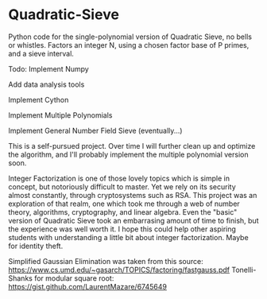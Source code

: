 # Quadratic-Sieve
Python code for the single-polynomial version of Quadratic Sieve, no bells or whistles. Factors an integer N, using a chosen factor base of P primes, and a sieve interval.

Todo:
Implement Numpy

Add data analysis tools

Implement Cython

Implement Multiple Polynomials

Implement General Number Field Sieve (eventually...)

This is a self-pursued project. Over time I will further clean up and optimize the algorithm, and I'll probably implement the multiple polynomial version soon.

Integer Factorization is one of those lovely topics which is simple in concept, but notoriously difficult to master. Yet we rely on its security almost constantly, through cryptosystems such as RSA. 
This project was an exploration of that realm, one which took me through a web of number theory, algorithms, cryptography, and linear algebra.
Even the "basic" version of Quadratic Sieve took an embarrasing amount of time to finish, but the experience was well worth it. 
I hope this could help other aspiring students with understanding a little bit about integer factorization. Maybe for identity theft.

Simplified Gaussian Elimination was taken from this source: https://www.cs.umd.edu/~gasarch/TOPICS/factoring/fastgauss.pdf
Tonelli-Shanks for modular square root: https://gist.github.com/LaurentMazare/6745649
